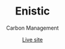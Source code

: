 <div align="center">
<h1>Enistic</h1>
<p>Carbon Management</p>
<a href="http://86.180.253.232/enistic/">Live site</a>

</div>